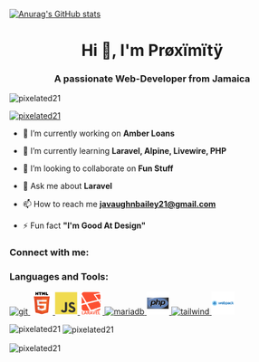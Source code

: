 [![Anurag's GitHub stats](https://github-readme-stats.vercel.app/api?username=Pixelated21)](https://github.com/anuraghazra/github-readme-stats)

<h1 align="center">Hi 👋, I'm Prøxïmïtÿ</h1>
<h3 align="center">A passionate Web-Developer from Jamaica</h3>

<p align="left"> <img src="https://komarev.com/ghpvc/?username=pixelated21&label=Profile%20views&color=0e75b6&style=flat" alt="pixelated21" /> </p>

<p align="left"> <a href="https://github.com/ryo-ma/github-profile-trophy"><img src="https://github-profile-trophy.vercel.app/?username=pixelated21" alt="pixelated21" /></a> </p>

- 🔭 I’m currently working on **Amber Loans**

- 🌱 I’m currently learning **Laravel, Alpine, Livewire, PHP**

- 👯 I’m looking to collaborate on **Fun Stuff**

- 💬 Ask me about **Laravel**

- 📫 How to reach me **javaughnbailey21@gmail.com**

- ⚡ Fun fact **"I'm Good At Design"**

<h3 align="left">Connect with me:</h3>
<p align="left">
</p>

<h3 align="left">Languages and Tools:</h3>
<p align="left"> <a href="https://git-scm.com/" target="_blank" rel="noreferrer"> <img src="https://www.vectorlogo.zone/logos/git-scm/git-scm-icon.svg" alt="git" width="40" height="40"/> </a> <a href="https://www.w3.org/html/" target="_blank" rel="noreferrer"> <img src="https://raw.githubusercontent.com/devicons/devicon/master/icons/html5/html5-original-wordmark.svg" alt="html5" width="40" height="40"/> </a> <a href="https://developer.mozilla.org/en-US/docs/Web/JavaScript" target="_blank" rel="noreferrer"> <img src="https://raw.githubusercontent.com/devicons/devicon/master/icons/javascript/javascript-original.svg" alt="javascript" width="40" height="40"/> </a> <a href="https://laravel.com/" target="_blank" rel="noreferrer"> <img src="https://raw.githubusercontent.com/devicons/devicon/master/icons/laravel/laravel-plain-wordmark.svg" alt="laravel" width="40" height="40"/> </a> <a href="https://mariadb.org/" target="_blank" rel="noreferrer"> <img src="https://www.vectorlogo.zone/logos/mariadb/mariadb-icon.svg" alt="mariadb" width="40" height="40"/> </a> <a href="https://www.php.net" target="_blank" rel="noreferrer"> <img src="https://raw.githubusercontent.com/devicons/devicon/master/icons/php/php-original.svg" alt="php" width="40" height="40"/> </a> <a href="https://tailwindcss.com/" target="_blank" rel="noreferrer"> <img src="https://www.vectorlogo.zone/logos/tailwindcss/tailwindcss-icon.svg" alt="tailwind" width="40" height="40"/> </a> <a href="https://webpack.js.org" target="_blank" rel="noreferrer"> <img src="https://raw.githubusercontent.com/devicons/devicon/d00d0969292a6569d45b06d3f350f463a0107b0d/icons/webpack/webpack-original-wordmark.svg" alt="webpack" width="40" height="40"/> </a> </p>

<p><img align="left" src="https://github-readme-stats.vercel.app/api/top-langs?username=pixelated21&show_icons=true&locale=en&layout=compact" alt="pixelated21" /></p>

<p>&nbsp;<img align="center" src="https://github-readme-stats.vercel.app/api?username=pixelated21&show_icons=true&locale=en" alt="pixelated21" /></p>

<p><img align="center" src="https://github-readme-streak-stats.herokuapp.com/?user=pixelated21&" alt="pixelated21" /></p>



<!---
Pixelated21/Pixelated21 is a ✨ special ✨ repository because its `README.md` (this file) appears on your GitHub profile.
You can click the Preview link to take a look at your changes.
--->
